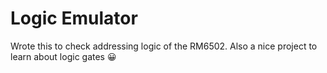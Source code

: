 # Logic Emulator
Wrote this to check addressing logic of the RM6502. Also a nice project to learn about logic gates 😀